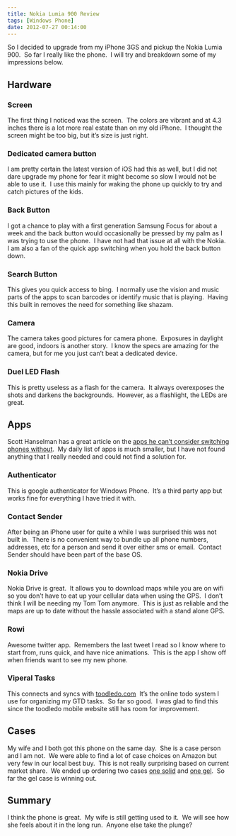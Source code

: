 ```yaml
---
title: Nokia Lumia 900 Review
tags: [Windows Phone]
date: 2012-07-27 00:14:00
---
```


So I decided to upgrade from my iPhone 3GS and pickup the Nokia Lumia 900.&nbsp; So far I really like the phone.&nbsp; I will try and breakdown some of my impressions below.

## Hardware

### Screen

The first thing I noticed was the screen.&nbsp; The colors are vibrant and at 4.3 inches there is a lot more real estate than on my old iPhone.&nbsp; I thought the screen might be too big, but it&rsquo;s size is just right.&nbsp;

### Dedicated camera button

I am pretty certain the latest version of iOS had this as well, but I did not dare upgrade my phone for fear it might become so slow I would not be able to use it.&nbsp; I use this mainly for waking the phone up quickly to try and catch pictures of the kids.&nbsp;

### Back Button

I got a chance to play with a first generation Samsung Focus for about a week and the back button would occasionally be pressed by my palm as I was trying to use the phone.&nbsp; I have not had that issue at all with the Nokia.&nbsp; I am also a fan of the quick app switching when you hold the back button down.

### Search Button

This gives you quick access to bing.&nbsp; I normally use the vision and music parts of the apps to scan barcodes or identify music that is playing.&nbsp; Having this built in removes the need for something like shazam.&nbsp;

### Camera

The camera takes good pictures for camera phone.&nbsp; Exposures in daylight are good, indoors is another story.&nbsp; I know the specs are amazing for the camera, but for me you just can&rsquo;t beat a dedicated device.

### Duel LED Flash

This is pretty useless as a flash for the camera.&nbsp; It always overexposes the shots and darkens the backgrounds.&nbsp; However, as a flashlight, the LEDs are great.&nbsp;

## Apps

Scott Hanselman has a great article on the [apps he can&rsquo;t consider switching phones without](http://www.hanselman.com/blog/ICantEvenThinkAboutSwitchingPhonesWithoutTheseAppsWindowsPhone7ANokiaLumia800AndTheEssentialApps.aspx).&nbsp; My daily list of apps is much smaller, but I have not found anything that I really needed and could not find a solution for.&nbsp;

### Authenticator

This is google authenticator for Windows Phone.&nbsp; It&rsquo;s a third party app but works fine for everything I have tried it with.&nbsp;

### Contact Sender

After being an iPhone user for quite a while I was surprised this was not built in.&nbsp; There is no convenient way to bundle up all phone numbers, addresses, etc for a person and send it over either sms or email.&nbsp; Contact Sender should have been part of the base OS.

### Nokia Drive

Nokia Drive is great.&nbsp; It allows you to download maps while you are on wifi so you don&rsquo;t have to eat up your cellular data when using the GPS.&nbsp; I don&rsquo;t think I will be needing my Tom Tom anymore.&nbsp; This is just as reliable and the maps are up to date without the hassle associated with a stand alone GPS.&nbsp;

### Rowi

Awesome twitter app.&nbsp; Remembers the last tweet I read so I know where to start from, runs quick, and have nice animations.&nbsp; This is the app I show off when friends want to see my new phone.&nbsp;

### Viperal Tasks

This connects and syncs with [toodledo.com](http://www.toodledo.com)&nbsp; It&rsquo;s the online todo system I use for organizing my GTD tasks.&nbsp; So far so good.&nbsp; I was glad to find this since the toodledo mobile website still has room for improvement.

## Cases

My wife and I both got this phone on the same day.&nbsp; She is a case person and I am not.&nbsp; We were able to find a lot of case choices on Amazon but very few in our local best buy.&nbsp; This is not really surprising based on current market share.&nbsp; We ended up ordering two cases [one solid](http://www.amazon.com/gp/product/B0076370ZW/) and [one gel](http://www.amazon.com/gp/product/B007634U8M/).&nbsp; So far the gel case is winning out.&nbsp;

## Summary

I think the phone is great.&nbsp; My wife is still getting used to it.&nbsp; We will see how she feels about it in the long run.&nbsp; Anyone else take the plunge?